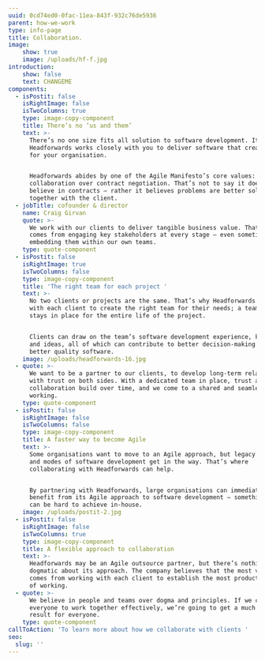 ```yaml
---
uuid: 0cd74ed0-0fac-11ea-843f-932c76de5936
parent: how-we-work
type: info-page
title: Collaboration.
image:
    show: true
    image: /uploads/hf-f.jpg
introduction:
    show: false
    text: CHANGEME
components:
  - isPostit: false
    isRightImage: false
    isTwoColumns: true
    type: image-copy-component
    title: There’s no ‘us and them’
    text: >-
      There’s no one size fits all solution to software development. It’s why
      Headforwards works closely with you to deliver software that creates value
      for your organisation. 


      Headforwards abides by one of the Agile Manifesto’s core values: customer
      collaboration over contract negotiation. That’s not to say it doesn’t
      believe in contracts – rather it believes problems are better solved
      together with the client.
  - jobTitle: cofounder & director
    name: Craig Girvan
    quote: >-
      We work with our clients to deliver tangible business value. That only
      comes from engaging key stakeholders at every stage – even sometimes
      embedding them within our own teams.
    type: quote-component
  - isPostit: false
    isRightImage: true
    isTwoColumns: false
    type: image-copy-component
    title: 'The right team for each project '
    text: >-
      No two clients or projects are the same. That’s why Headforwards works
      with each client to create the right team for their needs; a team that
      stays in place for the entire life of the project. 


      Clients can draw on the team’s software development experience, knowledge
      and ideas, all of which can contribute to better decision-making and
      better quality software.
    image: /uploads/headforwards-16.jpg
  - quote: >-
      We want to be a partner to our clients, to develop long-term relationships
      with trust on both sides. With a dedicated team in place, trust and
      collaboration build over time, and we come to a shared and seamless way of
      working.
    type: quote-component
  - isPostit: false
    isRightImage: false
    isTwoColumns: false
    type: image-copy-component
    title: A faster way to become Agile
    text: >-
      Some organisations want to move to an Agile approach, but legacy processes
      and modes of software development get in the way. That’s where
      collaborating with Headforwards can help.  


      By partnering with Headforwards, large organisations can immediately
      benefit from its Agile approach to software development – something that
      can be hard to achieve in-house.
    image: /uploads/postit-2.jpg
  - isPostit: false
    isRightImage: false
    isTwoColumns: true
    type: image-copy-component
    title: A flexible approach to collaboration
    text: >-
      Headforwards may be an Agile outsource partner, but there’s nothing
      dogmatic about its approach. The company believes that the most value
      comes from working with each client to establish the most productive way
      of working.
  - quote: >-
      We believe in people and teams over dogma and principles. If we can get
      everyone to work together effectively, we’re going to get a much better
      result for everyone.
    type: quote-component
callToAction: 'To learn more about how we collaborate with clients '
seo:
  slug: ''
---
```


